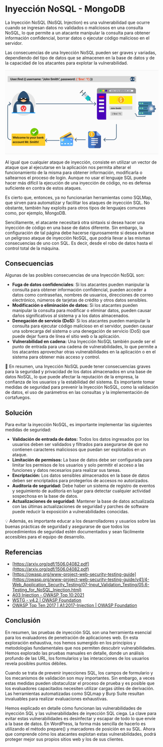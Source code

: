 # Inyección NoSQL - MongoDB

La Inyección NoSQL (NoSQL Injection) es una vulnerabilidad que ocurre cuando se ingresan datos no validados o maliciosos en una consulta NoSQL, lo que permite a un atacante manipular la consulta para obtener información confidencial, borrar datos o ejecutar código malicioso en el servidor.

Las consecuencias de una Inyección NoSQL pueden ser graves y variadas, dependiendo del tipo de datos que se almacenen en la base de datos y de la capacidad de los atacantes para explotar la vulnerabilidad.

![NoSQL1](https://github.com/4GeeksAcademy/cybersecurity-syllabus/blob/main/assets/NoSQL1.png?raw=true)

Al igual que cualquier ataque de inyección, consiste en utilizar un vector de ataque que al ejecutarse en la aplicación nos permita alterar el funcionamiento de la misma para obtener información, modificarla o saltearnos el proceso de login. Aunque no usar el lenguaje SQL puede hacer más difícil la ejecución de una inyección de código, no es defensa suficiente en contra de estos ataques.

Es cierto que, entonces, ya no funcionarían herramientas como SQLMap, que sirven para automatizar y facilitar los ataques de inyección SQL. No obstante, también hay exploits para otros tipos de lenguajes comunes como, por ejemplo, MongoDB.

Sencillamente, el atacante necesitará otra sintaxis si desea hacer una inyección de código en una base de datos diferente. Sin embargo, la configuración de tal página debe hacerse rigurosamente si desea evitarse un peligroso ataque de inyección NoSQL, que podría llevar a las mismas consecuencias de uno con SQL. Es decir, desde el robo de datos hasta el control total de la máquina.

## Consecuencias

Algunas de las posibles consecuencias de una Inyección NoSQL son:

- **Fuga de datos confidenciales**: Si los atacantes pueden manipular la consulta para obtener información confidencial, pueden acceder a datos como contraseñas, nombres de usuarios, direcciones de correo electrónico, números de tarjetas de crédito y otros datos sensibles.
- **Modificación o eliminación de datos:** Si los atacantes pueden manipular la consulta para modificar o eliminar datos, pueden causar daños significativos al sistema y a los datos almacenados.
- **Denegación de servicio (DoS):** Si los atacantes pueden manipular la consulta para ejecutar código malicioso en el servidor, pueden causar una sobrecarga del sistema o una denegación de servicio (DoS) que puede dejar fuera de línea el sitio web o la aplicación.
- **Vulnerabilidad en cadena:** Una Inyección NoSQL también puede ser el punto de entrada para una cadena de vulnerabilidades, lo que permite a los atacantes aprovechar otras vulnerabilidades en la aplicación o en el sistema para obtener más acceso y control.

<aside>
📖 En resumen, una Inyección NoSQL puede tener consecuencias graves para la seguridad y privacidad de los datos almacenados en una base de datos NoSQL, lo que puede afectar la reputación de la empresa, la confianza de los usuarios y la estabilidad del sistema. Es importante tomar medidas de seguridad para prevenir la Inyección NoSQL, como la validación de datos, el uso de parámetros en las consultas y la implementación de cortafuegos.

</aside>

## Solución

Para evitar la inyección NoSQL, es importante implementar las siguientes medidas de seguridad:

- **Validación de entrada de datos:** Todos los datos ingresados por los usuarios deben ser validados y filtrados para asegurarse de que no contienen caracteres maliciosos que puedan ser explotados en un ataque.
- **Limitación de permisos:** La base de datos debe ser configurada para limitar los permisos de los usuarios y solo permitir el acceso a las funciones y datos necesarios para realizar sus tareas.
- **Encriptación:** Los datos sensibles almacenados en la base de datos deben ser encriptados para protegerlos de accesos no autorizados.
- **Auditoría de seguridad:** Debe haber un sistema de registro de eventos y seguimiento de auditoría en lugar para detectar cualquier actividad sospechosa en la base de datos.
- **Actualizaciones de seguridad:** Mantener la base de datos actualizada con las últimas actualizaciones de seguridad y parches de software puede reducir la exposición a vulnerabilidades conocidas.

<aside>
💡 Además, es importante educar a los desarrolladores y usuarios sobre las buenas prácticas de seguridad y asegurarse de que todos los procedimientos de seguridad estén documentados y sean fácilmente accesibles para el equipo de desarrollo.

</aside>

## **Referencias**

- [https://arxiv.org/pdf/1506.04082.pdf](https://arxiv.org/pdf/1506.04082.pdf)
- [https://owasp.org/www-project-web-security-testing-guide](https://owasp.org/www-project-web-security-testing-guide/v41/4-Web_Application_Security_Testing/07-Input_Validation_Testing/05.6-Testing_for_NoSQL_Injection.html)
- [A03 Injection - OWASP Top 10:2021](https://owasp.org/Top10/A03_2021-Injection/)
- [WSTG - v4.2 | OWASP Foundation](https://owasp.org/www-project-web-security-testing-guide/v42/4-Web_Application_Security_Testing/07-Input_Validation_Testing/05-Testing_for_SQL_Injection)
- [OWASP Top Ten 2017 | A1:2017-Injection | OWASP Foundation](https://owasp.org/www-project-top-ten/2017/A1_2017-Injection.html)

## Conclusión

En resumen, las pruebas de inyección SQL son una herramienta esencial para los evaluadores de penetración de aplicaciones web. En esta exploración exhaustiva, nos hemos sumergido en los principios y metodologías fundamentales que nos permiten descubrir vulnerabilidades. Hemos explorado las pruebas manuales en detalle, donde un análisis profundo de las URL, los formularios y las interacciones de los usuarios revela posibles puntos débiles.

Cuando se trata de prevenir inyecciones SQL, los campos de formulario y los mecanismos de validación son muy importantes. Sin embargo, a veces estas medidas pueden obstaculizar el proceso de prueba y es posible que los evaluadores capacitados necesiten utilizar cargas útiles de derivación. Las herramientas automatizadas como SQLmap y Burp Suite resultan invaluables para realizar evaluaciones exhaustivas.

Hemos explicado en detalle cómo funcionan las vulnerabilidades de inyección SQL y las vulnerabilidades de inyección SQL ciega. La clave para evitar estas vulnerabilidades es desinfectar y escapar de todo lo que envíe a la base de datos. En WordPress, la forma más sencilla de hacerlo es utilizando el método prepare() y marcadores de posición en su SQL. Ahora que comprende cómo los atacantes explotan estas vulnerabilidades, podrá proteger mejor sus propios sitios web y los de sus clientes.
